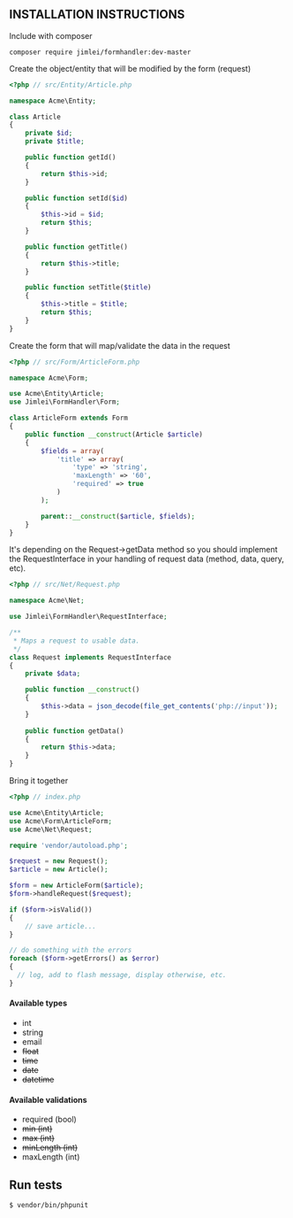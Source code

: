 ## INSTALLATION INSTRUCTIONS

Include with composer

```
composer require jimlei/formhandler:dev-master
```

Create the object/entity that will be modified by the form (request)

```php
<?php // src/Entity/Article.php

namespace Acme\Entity;

class Article
{
    private $id;
    private $title;

    public function getId()
    {
        return $this->id;
    }

    public function setId($id)
    {
        $this->id = $id;
        return $this;
    }

    public function getTitle()
    {
        return $this->title;
    }

    public function setTitle($title)
    {
        $this->title = $title;
        return $this;
    }
}
```

Create the form that will map/validate the data in the request

```php
<?php // src/Form/ArticleForm.php

namespace Acme\Form;

use Acme\Entity\Article;
use Jimlei\FormHandler\Form;

class ArticleForm extends Form
{
    public function __construct(Article $article)
    {
        $fields = array(
            'title' => array(
                'type' => 'string',
                'maxLength' => '60',
                'required' => true
            )
        );

        parent::__construct($article, $fields);
    }
}
```

It's depending on the Request->getData method so you should implement the RequestInterface in your handling of request data (method, data, query, etc).

```php
<?php // src/Net/Request.php

namespace Acme\Net;

use Jimlei\FormHandler\RequestInterface;

/**
 * Maps a request to usable data.
 */
class Request implements RequestInterface
{
    private $data;

    public function __construct()
    {
        $this->data = json_decode(file_get_contents('php://input'));
    }
    
    public function getData()
    {
        return $this->data;
    }
}
```

Bring it together

```php
<?php // index.php

use Acme\Entity\Article;
use Acme\Form\ArticleForm;
use Acme\Net\Request;

require 'vendor/autoload.php';

$request = new Request();
$article = new Article();

$form = new ArticleForm($article);
$form->handleRequest($request);

if ($form->isValid())
{
    // save article...
}

// do something with the errors
foreach ($form->getErrors() as $error)
{
  // log, add to flash message, display otherwise, etc.
}
```

#### Available types

* int
* string
* email
* ~~float~~
* ~~time~~
* ~~date~~
* ~~datetime~~

#### Available validations

* required (bool)
* ~~min (int)~~
* ~~max (int)~~
* ~~minLength (int)~~
* maxLength (int)

## Run tests
```
$ vendor/bin/phpunit
```
